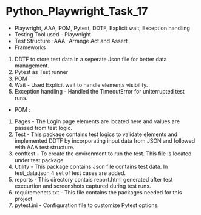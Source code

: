 # Python_Playwright_Task_17
* Playwright, AAA, POM, Pytest, DDTF, Explicit wait, Exception handling
* Testing Tool used - Playwright
* Test Structure -AAA -Arrange Act and Assert
* Frameworks
1. DDTF to store test data in a seperate Json file for better data management.
2. Pytest as Test runner
3. POM
4. Wait - Used Explicit wait to handle elements visibility.
5. Exception handling - Handled the TimeoutError for uniterrupted test runs.
* POM :
1. Pages - The Login page elements are located here and values are passed from test logic.
2. Test - This package contains test logics to validate elements and implemented DDTF by incorporating input data from JSON and followed with AAA test structure.
3. conftest - To create the environment to run the test. This file is located under test package
4. Utility - This package contains Json file contains test data. In test_data.json 4 set of test cases are added.
5. reports - This directory contais report.html generated after test execurtion and screenshots captured during test runs.
6. requiremenets.txt - This file contains the packages needed for this project
7. pytest.ini - Configuration file to customize Pytest options.  

